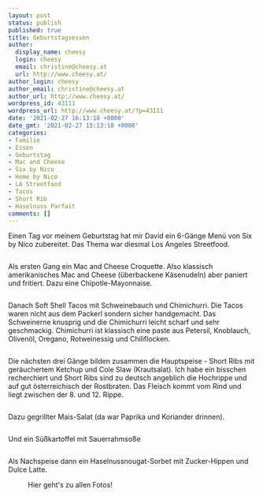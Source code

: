 ```yaml
---
layout: post
status: publish
published: true
title: Geburtstagsessen
author:
  display_name: cheesy
  login: cheesy
  email: christine@cheesy.at
  url: http://www.cheesy.at/
author_login: cheesy
author_email: christine@cheesy.at
author_url: http://www.cheesy.at/
wordpress_id: 43111
wordpress_url: http://www.cheesy.at/?p=43111
date: '2021-02-27 16:13:18 +0000'
date_gmt: '2021-02-27 15:13:18 +0000'
categories:
- Familie
- Essen
- Geburtstag
- Mac and Cheese
- Six by Nico
- Home by Nico
- LA Streetfood
- Tacos
- Short Rib
- Haselnuss Parfait
comments: []
---
```

<!-- wp:paragraph -->
Einen Tag vor meinem Geburtstag hat mir David ein 6-Gänge Menü von Six by Nico zubereitet. Das Thema war diesmal Los Angeles Streetfood.
<!-- /wp:paragraph -->
<!-- wp:image {"id":43094} -->
<figure class="wp-block-image"><img src="{% link _posts/2021-02-27-home-by-nico-geburtstagsessen/Home-by-Nico-001.jpg %}" alt="" class="wp-image-43094"></figure>
<!-- /wp:image -->
<!-- wp:paragraph -->
Als ersten Gang ein Mac and Cheese Croquette. Also klassisch amerikanisches Mac and Cheese (überbackene Käsenudeln) aber paniert und fritiert. Dazu eine Chipotle-Mayonnaise.
<!-- /wp:paragraph -->
<!-- wp:image {"id":43099} -->
<figure class="wp-block-image"><img src="{% link _posts/2021-02-27-home-by-nico-geburtstagsessen/Home-by-Nico-006.jpg %}" alt="" class="wp-image-43099"></figure>
<!-- /wp:image -->
<!-- wp:paragraph -->
Danach Soft Shell Tacos mit Schweinebauch und Chimichurri. Die Tacos waren nicht aus dem Packerl sondern sicher handgemacht. Das Schweinerne knusprig und die Chimichurri leicht scharf und sehr geschmackig. Chimichurri ist klassisch eine paste aus Petersil, Knoblauch, Olivenöl, Oregano, Rotweinessig und Chiliflocken.
<!-- /wp:paragraph -->
<!-- wp:image {"id":43100} -->
<figure class="wp-block-image"><img src="{% link _posts/2021-02-27-home-by-nico-geburtstagsessen/Home-by-Nico-007.jpg %}" alt="" class="wp-image-43100"></figure>
<!-- /wp:image -->
<!-- wp:paragraph -->
Die nächsten drei Gänge bilden zusammen die Hauptspeise - Short Ribs mit geräuchertem Ketchup und Cole Slaw (Krautsalat). Ich habe ein bisschen recherchiert und Short Ribs sind zu deutsch angeblich die Hochrippe und auf gut österreichisch der Rostbraten. Das Fleisch kommt vom Rind und liegt zwischen der 8. und 12. Rippe.
<!-- /wp:paragraph -->
<!-- wp:image {"id":43101} -->
<figure class="wp-block-image"><img src="{% link _posts/2021-02-27-home-by-nico-geburtstagsessen/Home-by-Nico-008.jpg %}" alt="" class="wp-image-43101"></figure>
<!-- /wp:image -->
<!-- wp:paragraph -->
Dazu gegrillter Mais-Salat (da war Paprika und Koriander drinnen).
<!-- /wp:paragraph -->
<!-- wp:image {"id":43102} -->
<figure class="wp-block-image"><img src="{% link _posts/2021-02-27-home-by-nico-geburtstagsessen/Home-by-Nico-009.jpg %}" alt="" class="wp-image-43102"></figure>
<!-- /wp:image -->
<!-- wp:paragraph -->
Und ein Süßkartoffel mit Sauerrahmsoße
<!-- /wp:paragraph -->
<!-- wp:image {"id":43103} -->
<figure class="wp-block-image"><img src="{% link _posts/2021-02-27-home-by-nico-geburtstagsessen/Home-by-Nico-010.jpg %}" alt="" class="wp-image-43103"></figure>
<!-- /wp:image -->
<!-- wp:paragraph -->
Als Nachspeise dann ein Haselnussnougat-Sorbet mit Zucker-Hippen und Dulce Latte.
<!-- /wp:paragraph -->
<!-- wp:image {"id":43104,"linkDestination":"custom"} -->
<figure class="wp-block-image"><a href="http://www.cheesy.at/fotos/events/2021-2/home-by-nico-geburtstagsessen/"><img src="{% link _posts/2021-02-27-home-by-nico-geburtstagsessen/Home-by-Nico-011.jpg %}" alt="" class="wp-image-43104"></a><br>
<figcaption>Hier geht's zu allen Fotos!</figcaption>
</figure>
<!-- /wp:image -->
